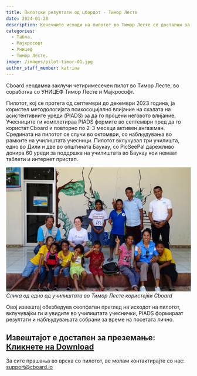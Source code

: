 ```yaml
---
title: Пилотски резултати од цбордот - Тимор Лесте
date: 2024-01-20
description: Конечните исходи на пилотот во Тимор Лесте се достапни за симнување
categories:
  - Табла.
  - Мајкрософт
  - Уницеф
  - Тимор Лесте.
image: /images/pilot-timor-01.jpg
author_staff_member: katrina
---
```


Cboard неодамна заклучи четиримесечен пилот во Тимор Лесте, во соработка со УНИЦЕФ Тимор Лесте и Мајкрософт.

Пилотот, кој се протега од септември до декември 2023 година, ја користел методологијата психосоцијално влијание на скалата на асистентивните уреди (PIADS) за да го процени неговото влијание. Учесниците ги комплетираа PIADS формите во септември пред да го користат Cboard и повторно по 2-3 месеци активен ангажман. Средината на пилотот се случи во октомври, со набљудувања во рамките на училиштата учесници. Пилотот вклучувал три училишта, едно во Дили и две во општината Баукау, со PicSeePal дарежливо донира 60 уреди за поддршка на училиштата во Баукау кои немаат таблети и интернет пристап.

![Timor Leste](/images/pilot-timor-02.jpg)
_Слика од едно од училиштата во Тимор Лесте користејќи Cboard_

Овој извештај обезбедува сеопфатен преглед на исходот на пилотот, вклучувајќи ги и увидите во училиштата учеснички, PIADS формираат резултати и набљудувањата собрани за време на посетата лично.

## **Извештајот е достапен за преземање: <a href="/files/CboardTimorLestePilot2023Report.pdf" download>Кликнете на Download</a>**

За сите прашања во врска со пилотот, ве молам контактирајте со нас: [support@cboard.io](support@cboard.io)
